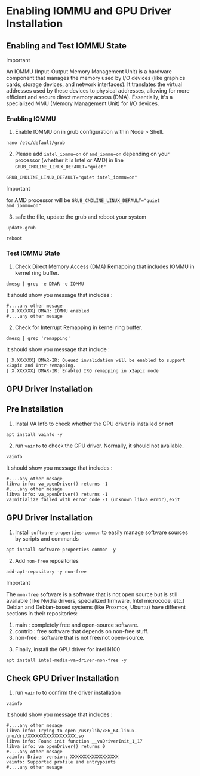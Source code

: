 # Enabling IOMMU and GPU Driver Installation

## Enabling and Test IOMMU State

> [!IMPORTANT]
> An IOMMU (Input-Output Memory Management Unit) is a hardware component that manages the memory used by I/O devices (like graphics cards, storage devices, and network interfaces). It translates the virtual addresses used by these devices to physical addresses, allowing for more efficient and secure direct memory access (DMA). Essentially, it's a specialized MMU (Memory Management Unit) for I/O devices.

### Enabling IOMMU

1. Enable IOMMU on in grub configuration within Node > Shell.

```
nano /etc/default/grub
```

2. Please add `intel_iommu=on` or `amd_iommu=on` depending on your processor (whether it is Intel or AMD) in line `GRUB_CMDLINE_LINUX_DEFAULT="quiet"`

```
GRUB_CMDLINE_LINUX_DEFAULT="quiet intel_iommu=on"
```

> [!IMPORTANT]
> for AMD processor will be `GRUB_CMDLINE_LINUX_DEFAULT="quiet amd_iommu=on"`

3. safe the file, update the grub and reboot your system

```
update-grub
```

```
reboot
```

### Test IOMMU State

1. Check Direct Memory Access (DMA) Remapping that includes IOMMU in kernel ring buffer.

```
dmesg | grep -e DMAR -e IOMMU
```

It should show you message that includes :

```
#....any other mesage
[ X.XXXXXX] DMAR: IOMMU enabled
#....any other mesage
```

2. Check for Interrupt Remapping in kernel ring buffer.

```
dmesg | grep 'remapping'
```

It should show you message that include :

```
[ X.XXXXXX] DMAR-IR: Queued invalidation will be enabled to support x2apic and Intr-remapping.
[ X.XXXXXX] DMAR-IR: Enabled IRQ remapping in x2apic mode
```

## GPU Driver Installation

## Pre Installation

1. Instal VA Info to check whether the GPU driver is installed or not

```
apt install vainfo -y
```

2. run `vainfo` to check the GPU driver. Normally, it should not available.

```
vainfo
```

It should show you message that includes :

```
#....any other mesage
libva info: va_openDriver() returns -1
#....any other mesage
libva info: va_openDriver() returns -1
vaInitialize failed with error code -1 (unknown libva error),exit
```

## GPU Driver Installation

1. Install `software-properties-common` to easily manage software sources by scripts and commands

```
apt install software-properties-common -y
```

2. Add `non-free` repositories

```
add-apt-repository -y non-free
```

> [!IMPORTANT]
> The `non-free` software is a software that is not open source but is still available (like Nvidia drivers, specialized firmware, Intel microcode, etc.)
> Debian and Debian-based systems (like Proxmox, Ubuntu) have different sections in their repositories:
>
> 1. main : completely free and open-source software.
> 2. contrib : free software that depends on non-free stuff.
> 3. non-free : software that is not free/not open-source.

3. Finally, install the GPU driver for intel N100

```
apt install intel-media-va-driver-non-free -y
```

## Check GPU Driver Installation

1. run `vainfo` to confirm the driver installation

```
vainfo
```

It should show you message that includes :

```
#....any other mesage
libva info: Trying to open /usr/lib/x86_64-linux-gnu/dri/XXXXXXXXXXXXXXXXXX.so
libva info: Found init function __vaDriverInit_1_17
libva info: va_openDriver() returns 0
#....any other mesage
vainfo: Driver version: XXXXXXXXXXXXXXXXXX
vainfo: Supported profile and entrypoints
#....any other mesage
```
